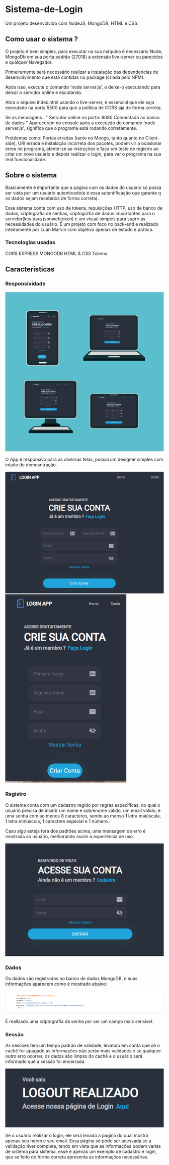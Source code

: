 # Sistema-de-Login
Um projeto desenvolvido com NodeJS, MongoDB, HTML e CSS.

## Como usar o sistema ?
O projeto é bem simples, para executar na sua máquina é necessário Node, MongoDb em sua porta padrão (27018) a extensão live-server ou parecidos e qualquer Navegador.

Primeiramente será necessário realizar a instalação das dependencias de desenvolvimento que estã contidas no package (criada pelo NPM).

Após isso, execute o comando 'node server.js', e deixe-o executando para deixar o servidor online e escutando. 

Abra o arquivo index.html usando o live-server, é essencial que ele seja executado na porta 5500 para que a política de CORS aja de forma correta.

Se as mensagens :
"
Servidor online na porta: 8080
Connectado ao banco de dados
"
Aparecerem no console após a execução do comando 'node server.js', significa que o programa está rodando corretamente.

Problemas como: Portas erradas (tanto no Mongo, tanto quanto no Client-side), URI errada e instalação incorreta dos pacotes, podem vir a ocasionar erros no programa, atente-se as instruções e faça um teste de registro ao criar um novo usuário e depois realizar o login, para ver o programa na sua real funcionalidade.

## Sobre o sistema
Basicamente é importante que a página com os dados do usuário só possa ser vista por um usuário autenticado(e é essa autentificação que garante q os dados sejam recebidos de forma correta).

Esse sistema conta com uso de tokens, requisições HTTP, uso de banco de dados, criptografia de senhas, criptografia de dados importantes para o servidor(key para jsonwebtoken) e um visual simples para suprir as necessidades do usuário. É um projeto com foco no back-end e realizado inteiramente por Luan Marvin com objetivo apenas de estudo e prática.

### Tecnologias usadas
CORS
EXPRESS
MONGODB
HTML & CSS
Tokens

## Caracteristicas

### Responsividade
![Responsividade](media/screenshots%20and%20images/responsividade.png)

O App é responsivo para as diversas telas, possui um designer simples com intuito de demosntração.

![Desktop](media/screenshots%20and%20images/desktop.PNG)
![Mobile](media/screenshots%20and%20images/mobile.PNG)

### Registro
O sistema conta com um cadastro regido por regras especificas, do qual o usuário precisa de inserir um nome e sobrenome válido, um email válido, e uma senha com ao menos 8 caracteres, sendo ao menso 1 letra maiúscula, 1 letra minúscula, 1 caractere especial e 1 número.

Caso algo esteja fora dos padrões acima, uma mensagem de erro é mostrada ao usuário, melhorando assim a experiência de uso.

![Registro](media/screenshots%20and%20images/desktop-2.PNG)

### Dados
Os dados são registrados no banco de dados MongoDB, e suas informações aparecem como é mostrado abaixo:

![Dados](media/screenshots%20and%20images/mongodb.PNG)

É realizado uma criptografia da senha por ser um campo mais sensível.

### Sessão
As sessões tem um tempo padrão de validade, levando em conta que se o cachê for apagado as informações não serão mais validades e se qualquer outro erro ocorrer, os dados são limpso do cachê e o usuário será informado que a sessão foi encerrada.

![Logout](media/screenshots%20and%20images/logout.PNG)

Se o usuário realizar o login, ele será levado a página do qual mostra apenas seu noem e seu email. Essa página só pode ser acessada se a validação tiver completa, tendo em vista que as informações podem varias de sistema para sistema, esse é apenas um exemplo de cadastro e login, qeu se feito de forma correta apresenta as informações necessárias.